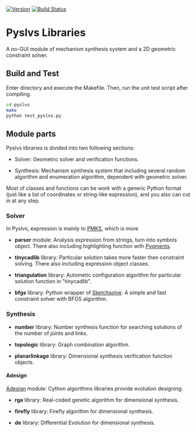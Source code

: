 [![Version](https://img.shields.io/badge/version-18.07.0-yellow.svg)](https://github.com/KmolYuan/pyslvs/releases/latest)
[![Build Status](https://travis-ci.org/KmolYuan/pyslvs.svg)](https://travis-ci.org/KmolYuan/pyslvs)

# Pyslvs Libraries

A no-GUI module of mechanism synthesis system and a 2D geometric constraint solver.

## Build and Test

Enter directory and execute the Makefile. Then, run the unit test script after compiling.

```bash
cd pyslvs
make
python test_pyslvs.py
```

## Module parts

Pyslvs libraries is divided into two following sections:

+ Solver:
    Geometric solver and verification functions.

+ Synthesis:
    Mechanism synthesis system that including several random algorithm and enumeration algorithm, dependent with geometric solver.

Most of classes and functions can be work with a generic Python format (just like a list of coordinates or string-like expression), and you also can cut in at any step.

### Solver

In Pyslvs, expression is mainly to [PMKS](http://designengrlab.github.io/PMKS/), which is more 

+ **parser** module:
    Analysis expression from strings, turn into symbols object. There also including highlighting function with [Pygments](http://pygments.org/).

+ **tinycadlib** library:
    Particular solution takes more faster then constraint solving. There also including expression object classes.

+ **triangulation** library:
    Autometic configuration algorithm for particular solution function in "tinycadlib".

+ **bfgs** library:
    Python wrapper of [Sketchsolve](https://code.google.com/archive/p/sketchsolve/). A simple and fast constraint solver with BFGS algorithm.

### Synthesis

+ **number** library:
    Number synthesis function for searching solutions of the number of joints and links.

+ **topologic** library:
    Graph combination algorithm.

+ **planarlinkage** library:
    Dimensional synthesis verification function objects.

#### Adesign

[Adesign](https://github.com/KmolYuan/Adesign) module: Cython algorithms libraries provide evolution designing.

+ **rga** library:
    Real-coded genetic algorithm for dimensional synthesis.

+ **firefly** library:
    Firefly algorithm for dimensional synthesis.

+ **de** library:
    Differential Evolution for dimensional synthesis.
